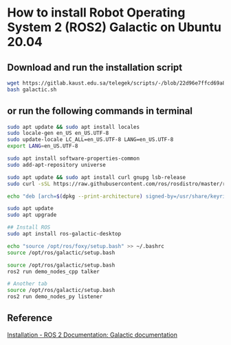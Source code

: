 # How to install Robot Operating System 2 (ROS2) Galactic on Ubuntu 20.04

## Download and run the installation script
```bash
wget https://gitlab.kaust.edu.sa/telegek/scripts/-/blob/22d96e7ffcd69a86f329502be30ee50fa59617c4/galactic.sh
bash galactic.sh
```

## or run the following commands in terminal
```bash
sudo apt update && sudo apt install locales
sudo locale-gen en_US en_US.UTF-8
sudo update-locale LC_ALL=en_US.UTF-8 LANG=en_US.UTF-8
export LANG=en_US.UTF-8

sudo apt install software-properties-common
sudo add-apt-repository universe

sudo apt update && sudo apt install curl gnupg lsb-release
sudo curl -sSL https://raw.githubusercontent.com/ros/rosdistro/master/ros.key -o /usr/share/keyrings/ros-archive-keyring.gpg

echo "deb [arch=$(dpkg --print-architecture) signed-by=/usr/share/keyrings/ros-archive-keyring.gpg] http://packages.ros.org/ros2/ubuntu $(source /etc/os-release && echo $UBUNTU_CODENAME) main" | sudo tee /etc/apt/sources.list.d/ros2.list > /dev/null

sudo apt update
sudo apt upgrade

## Install ROS
sudo apt install ros-galactic-desktop

echo "source /opt/ros/foxy/setup.bash" >> ~/.bashrc
source /opt/ros/galactic/setup.bash

source /opt/ros/galactic/setup.bash
ros2 run demo_nodes_cpp talker

# Another tab
source /opt/ros/galactic/setup.bash
ros2 run demo_nodes_py listener

```

## Reference
[Installation - ROS 2 Documentation: Galactic documentation](https://docs.ros.org/en/galactic/Installation.html)